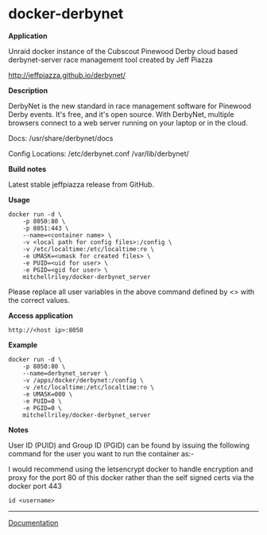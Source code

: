 # docker-derbynet

**Application**

Unraid docker instance of the Cubscout Pinewood Derby cloud based derbynet-server race management tool created by Jeff Piazza

http://jeffpiazza.github.io/derbynet/

**Description**

DerbyNet is the new standard in race management software for Pinewood Derby events. It's free, and it's open source. With DerbyNet, multiple browsers connect to a web server running on your laptop or in the cloud.  

Docs:
/usr/share/derbynet/docs

Config Locations:
/etc/derbynet.conf
/var/lib/derbynet/

**Build notes**

Latest stable jeffpiazza release from GitHub.

**Usage**
```
docker run -d \
    -p 8050:80 \
    -p 8051:443 \
    --name=<container name> \
    -v <local path for config files>:/config \
    -v /etc/localtime:/etc/localtime:ro \
    -e UMASK=<umask for created files> \
    -e PUID=<uid for user> \
    -e PGID=<gid for user> \
    mitchellriley/docker-derbynet_server
```

Please replace all user variables in the above command defined by <> with the correct values.

**Access application**

`http://<host ip>:8050`

**Example**
```
docker run -d \
    -p 8050:80 \
    --name=derbynet_server \
    -v /apps/docker/derbynet:/config \
    -v /etc/localtime:/etc/localtime:ro \
    -e UMASK=000 \
    -e PUID=0 \
    -e PGID=0 \
    mitchellriley/docker-derbynet_server
```

**Notes**

User ID (PUID) and Group ID (PGID) can be found by issuing the following command for the user you want to run the container as:-

I would recommend using the letsencrypt docker to handle encryption and proxy for the port 80 of this docker rather than the self signed certs via the docker port 443
```
id <username>
```
___

[Documentation](https://jeffpiazza.org/derbynet/builds/Installation-%20Debian.pdf)
